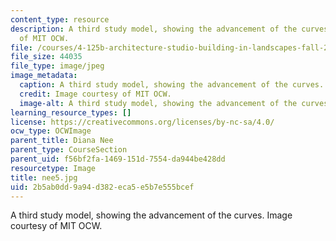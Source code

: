 ```yaml
---
content_type: resource
description: A third study model, showing the advancement of the curves. Image courtesy
  of MIT OCW.
file: /courses/4-125b-architecture-studio-building-in-landscapes-fall-2005/2b5ab0dd9a94d382eca5e5b7e555bcef_nee5.jpg
file_size: 44035
file_type: image/jpeg
image_metadata:
  caption: A third study model, showing the advancement of the curves.
  credit: Image courtesy of MIT OCW.
  image-alt: A third study model, showing the advancement of the curves.
learning_resource_types: []
license: https://creativecommons.org/licenses/by-nc-sa/4.0/
ocw_type: OCWImage
parent_title: Diana Nee
parent_type: CourseSection
parent_uid: f56bf2fa-1469-151d-7554-da944be428dd
resourcetype: Image
title: nee5.jpg
uid: 2b5ab0dd-9a94-d382-eca5-e5b7e555bcef
---
```

A third study model, showing the advancement of the curves. Image courtesy of MIT OCW.